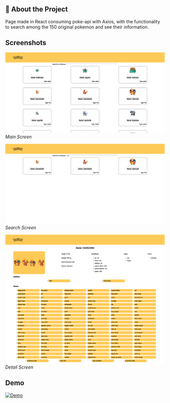 ## 🚀 About the Project
Page made in React consuming poke-api with Axios, with the functionality to search among the 150 original pokemon and see their information.


## Screenshots
![Main Screen](./src/assets/images/screen1.png)
*Main Screen*

![Search Screen](./src/assets/images/screen2.png)
*Search Screen*

![Detail Screen](./src/assets/images/screen3.png)
*Detail Screen*

## Demo
[![Demo](https://j.gifs.com/r2NO4w.gif)](https://j.gifs.com/r2NO4w.gif)